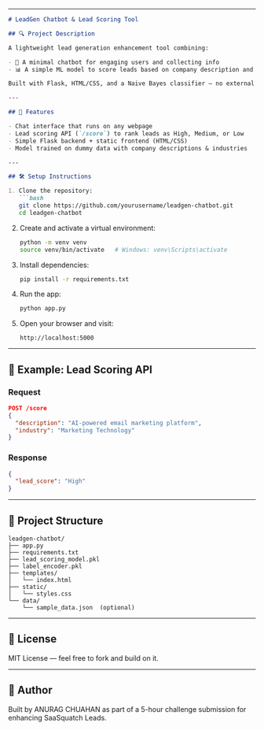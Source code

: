 

---

````markdown
# LeadGen Chatbot & Lead Scoring Tool

## 🔍 Project Description

A lightweight lead generation enhancement tool combining:

- 🤖 A minimal chatbot for engaging users and collecting info  
- 📊 A simple ML model to score leads based on company description and industry  

Built with Flask, HTML/CSS, and a Naive Bayes classifier — no external APIs required.

---

## 🚀 Features

- Chat interface that runs on any webpage
- Lead scoring API (`/score`) to rank leads as High, Medium, or Low
- Simple Flask backend + static frontend (HTML/CSS)
- Model trained on dummy data with company descriptions & industries

---

## 🛠️ Setup Instructions

1. Clone the repository:
   ```bash
   git clone https://github.com/yourusername/leadgen-chatbot.git
   cd leadgen-chatbot
````

2. Create and activate a virtual environment:

   ```bash
   python -m venv venv
   source venv/bin/activate   # Windows: venv\Scripts\activate
   ```

3. Install dependencies:

   ```bash
   pip install -r requirements.txt
   ```

4. Run the app:

   ```bash
   python app.py
   ```

5. Open your browser and visit:

   ```
   http://localhost:5000
   ```

---

## 🧠 Example: Lead Scoring API

### Request

```json
POST /score
{
  "description": "AI-powered email marketing platform",
  "industry": "Marketing Technology"
}
```

### Response

```json
{
  "lead_score": "High"
}
```

---

## 📁 Project Structure

```
leadgen-chatbot/
├── app.py
├── requirements.txt
├── lead_scoring_model.pkl
├── label_encoder.pkl
├── templates/
│   └── index.html
├── static/
│   └── styles.css
└── data/
    └── sample_data.json  (optional)
```

---

## 📄 License

MIT License — feel free to fork and build on it.

---

## 👤 Author

Built by ANURAG CHUAHAN as part of a 5-hour challenge submission for enhancing SaaSquatch Leads.

```

